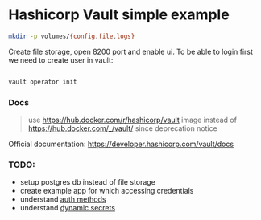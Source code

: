 # Hashicorp Vault simple example

```bash
mkdir -p volumes/{config,file,logs}
```

Create file storage, open 8200 port and enable ui. To be able to login first 
we need to create user in vault:

```bash

vault operator init

```


### Docs

> use https://hub.docker.com/r/hashicorp/vault image instead of https://hub.docker.com/_/vault/ since deprecation notice

Official documentation: https://developer.hashicorp.com/vault/docs

### TODO:

- setup postgres db instead of file storage
- create example app for which accessing credentials
- understand [auth methods](https://developer.hashicorp.com/vault/tutorials/getting-started/getting-started-authentication)
- understand [dynamic secrets](https://developer.hashicorp.com/vault/tutorials/getting-started/getting-started-dynamic-secrets)
